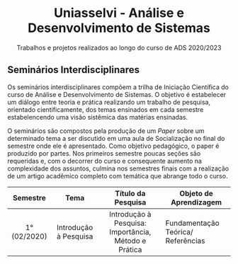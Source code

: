 <div align="center">

# Uniasselvi - Análise e Desenvolvimento de Sistemas
Trabalhos e projetos realizados ao longo do curso de ADS 2020/2023
</div>

## Seminários Interdisciplinares

Os seminários interdisciplinares compõem a trilha de Iniciação Científica do curso de Análise e Desenvolvimento de Sistemas. O objetivo é estabelecer um diálogo entre teoria e prática realizando um trabalho de pesquisa, orientado cientificamente, dos temas ensinados em cada semestre estabelencendo uma visão sistêmica das matérias ensinadas.

O seminários são compostos pela produção de um *Paper* sobre um determinado tema a ser discutido em uma aula de Socialização no final do semestre onde ele é apresentado. Como objetivo pedagógico, o paper é produzido por partes. Nos primeiros semestre poucas seções são requeridas e, com o decorrer do curso e consequente aumento na complexidade dos assuntos, culmina nos semestres finais com a realização de um artigo acadêmico completo com temática que abrange todo o curso.

| Semestre | Tema | Título da Pesquisa | Objeto de Aprendizagem |
| :---: | :---: | :---: | --- |
| 1° (02/2020) | Introdução à Pesquisa | Introdução à Pesquisa: Importância, Método e Prática | Fundamentação Teórica/ Referências |

